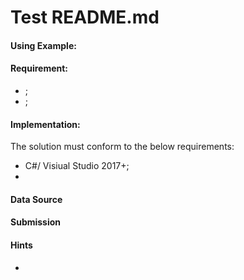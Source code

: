 # Test README.md

#### Using Example: ####


#### Requirement: ####

- ;
- ;



#### Implementation: ####

The solution must conform to the below requirements:

- C#/ Visiual Studio 2017+;
- 


#### Data Source ####





#### Submission ####




#### Hints ####
* 

